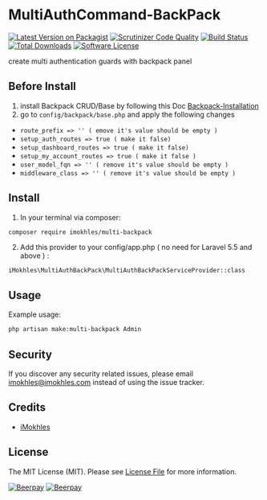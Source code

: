 # MultiAuthCommand-BackPack

[![Latest Version on Packagist][ico-version]][link-packagist]
[![Scrutinizer Code Quality][ico-code-quality]][link-code-quality]
[![Build Status](https://scrutinizer-ci.com/g/iMokhles/MultiAuthCommand-BackPack/badges/build.png?b=master)](https://scrutinizer-ci.com/g/iMokhles/MultiAuthCommand-BackPack/build-status/master)
[![Total Downloads][ico-downloads]][link-downloads]
[![Software License][ico-license]](LICENSE.md)

create multi authentication guards with backpack panel

## Before Install

1. install Backpack CRUD/Base by following this Doc [Backpack-Installation](https://backpackforlaravel.com/docs/3.4/installation)
2. go to `config/backpack/base.php` and apply the following changes

* `route_prefix => '' ( emove it's value should be empty )`
* `setup_auth_routes => true ( make it false)`
* `setup_dashboard_routes => true ( make it false)`
* `setup_my_account_routes => true ( make it false )`
* `user_model_fqn => '' ( remove it's value should be empty )`
* `middleware_class => '' ( remove it's value should be empty )`

## Install

1. In your terminal via composer:

``` bash
composer require imokhles/multi-backpack
```

2. Add this provider to your config/app.php ( no need for Laravel 5.5 and above ) :
```
iMokhles\MultiAuthBackPack\MultiAuthBackPackServiceProvider::class
```

## Usage

Example usage: 


``` bash
php artisan make:multi-backpack Admin
```

## Security

If you discover any security related issues, please email imokhles@imokhles.com instead of using the issue tracker.

## Credits

- [iMokhles](http://github.com/imokhles)

## License

The MIT License (MIT). Please see [License File](LICENSE.md) for more information.

[ico-version]: https://img.shields.io/packagist/v/imokhles/multi-backpack.svg?style=flat-square
[ico-license]: https://img.shields.io/badge/license-MIT-brightgreen.svg?style=flat-square
[ico-downloads]: https://img.shields.io/packagist/dt/imokhles/multi-backpack.svg?style=flat-square
[ico-code-quality]: https://img.shields.io/scrutinizer/g/iMokhles/MultiAuthCommand-BackPack.svg?style=flat-square

[link-packagist]: https://packagist.org/packages/imokhles/multi-backpack
[link-downloads]: https://packagist.org/packages/imokhles/multi-backpack
[link-author]: https://github.com/imokhles
[link-code-quality]: https://scrutinizer-ci.com/g/iMokhles/MultiAuthCommand-BackPack

[![Beerpay](https://beerpay.io/iMokhles/MultiAuthCommand/badge.svg?style=beer-square)](https://beerpay.io/iMokhles/MultiAuthCommand)  [![Beerpay](https://beerpay.io/iMokhles/MultiAuthCommand/make-wish.svg?style=flat-square)](https://beerpay.io/iMokhles/MultiAuthCommand?focus=wish)

